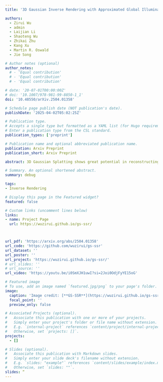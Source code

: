 ```yaml
---
title: '3D Gaussian Inverse Rendering with Approximated Global Illumination'

authors:
  - Zirui Wu
  - admin
  - Laijian Li
  - Shaoteng Wu
  - Zhikai Zhu
  - Kang Xu
  - Martin R. Oswald
  - Jie Song

# Author notes (optional)
author_notes:
  # - 'Equal contribution'
  # - 'Equal contribution'
  # - 'Equal contribution'

# date: '20-07-01T00:00:00Z'
# doi: '10.1007/978-981-99-8850-1_1'
doi: '10.48550/arXiv.2504.01358'

# Schedule page publish date (NOT publication's date).
publishDate: '2025-04-02T05:02:25Z'

# Publication type.
# Accepts a single type but formatted as a YAML list (for Hugo requirements).
# Enter a publication type from the CSL standard.
publication_types: ['preprint']

# Publication name and optional abbreviated publication name.
publication: Arxiv Preprint
publication_short: Arxiv Preprint

abstract: 3D Gaussian Splatting shows great potential in reconstructing photo-realistic 3D scenes. However, these methods typically bake illumination into their representations, limiting their use for physically-based rendering and scene editing. Although recent inverse rendering approaches aim to decompose scenes into material and lighting components, they often rely on simplifying assumptions that fail when editing. We present a novel approach that enables efficient global illumination for 3D Gaussians Splatting through screen-space ray tracing. Our key insight is that a substantial amount of indirect light can be traced back to surfaces visible within the current view frustum. Leveraging this observation, we augment the direct shading computed by 3D Gaussians with Monte-Carlo screen-space ray-tracing to capture one-bounce indirect illumination. In this way, our method enables realistic global illumination without sacrificing the computational efficiency and editability benefits of 3D Gaussians. Through experiments, we show that the screen-space approximation we utilize allows for indirect illumination and supports real-time rendering and editing. Code, data, and models will be made available at our project page.

# Summary. An optional shortened abstract.
summary: debug

tags:
- Inverse Rendering

# Display this page in the Featured widget?
featured: false

# Custom links (uncomment lines below)
links:
- name: Project Page
  url: https://wuzirui.github.io/gs-ssr/



url_pdf: 'https://arxiv.org/abs/2504.01358'
url_code: 'https://github.com/wuzirui/gs-ssr'
url_dataset: ''
url_poster: ''
url_project: 'https://wuzirui.github.io/gs-ssr/'
# url_slides: ''
# url_source: ''
url_video: 'https://youtu.be/i0SmXJH1uwI?si=2Joi0OdjFyYE15oG'

# Featured image
# To use, add an image named `featured.jpg/png` to your page's folder.
image:
  caption: 'Image credit: [**GS-SSR**](https://wuzirui.github.io/gs-ssr/)'
  focal_point: ''
  preview_only: false

# Associated Projects (optional).
#   Associate this publication with one or more of your projects.
#   Simply enter your project's folder or file name without extension.
#   E.g. `internal-project` references `content/project/internal-project/index.md`.
#   Otherwise, set `projects: []`.
projects:
  - []

# Slides (optional).
#   Associate this publication with Markdown slides.
#   Simply enter your slide deck's filename without extension.
#   E.g. `slides: "example"` references `content/slides/example/index.md`.
#   Otherwise, set `slides: ""`.
slides: “
---
```

